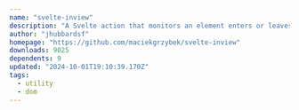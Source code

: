 ```yaml
---
name: "svelte-inview"
description: "A Svelte action that monitors an element enters or leaves the viewport or a parent element. Performant and efficient thanks to using Intersection Observer under the hood."
author: "jhubbardsf"
homepage: "https://github.com/maciekgrzybek/svelte-inview"
downloads: 9025
dependents: 9
updated: "2024-10-01T19:10:39.170Z"
tags: 
  - utility
  - dom
---
```

